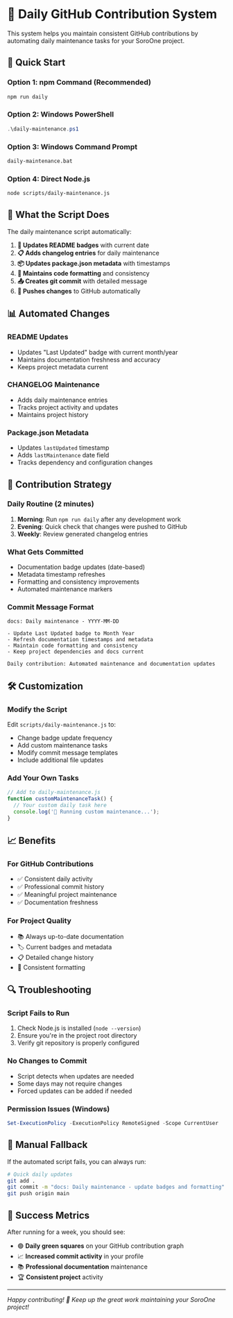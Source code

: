 # 📅 Daily GitHub Contribution System

This system helps you maintain consistent GitHub contributions by automating daily maintenance tasks for your SoroOne project.

## 🚀 Quick Start

### Option 1: npm Command (Recommended)
```bash
npm run daily
```

### Option 2: Windows PowerShell
```powershell
.\daily-maintenance.ps1
```

### Option 3: Windows Command Prompt  
```cmd
daily-maintenance.bat
```

### Option 4: Direct Node.js
```bash
node scripts/daily-maintenance.js
```

## 🔄 What the Script Does

The daily maintenance script automatically:

1. **📝 Updates README badges** with current date
2. **📋 Adds changelog entries** for daily maintenance
3. **📦 Updates package.json metadata** with timestamps
4. **🎨 Maintains code formatting** and consistency
5. **📤 Creates git commit** with detailed message
6. **🚀 Pushes changes** to GitHub automatically

## 📊 Automated Changes

### README Updates
- Updates "Last Updated" badge with current month/year
- Maintains documentation freshness and accuracy
- Keeps project metadata current

### CHANGELOG Maintenance
- Adds daily maintenance entries
- Tracks project activity and updates
- Maintains project history

### Package.json Metadata
- Updates `lastUpdated` timestamp
- Adds `lastMaintenance` date field
- Tracks dependency and configuration changes

## 🎯 Contribution Strategy

### Daily Routine (2 minutes)
1. **Morning**: Run `npm run daily` after any development work
2. **Evening**: Quick check that changes were pushed to GitHub
3. **Weekly**: Review generated changelog entries

### What Gets Committed
- Documentation badge updates (date-based)
- Metadata timestamp refreshes
- Formatting and consistency improvements
- Automated maintenance markers

### Commit Message Format
```
docs: Daily maintenance - YYYY-MM-DD

- Update Last Updated badge to Month Year
- Refresh documentation timestamps and metadata  
- Maintain code formatting and consistency
- Keep project dependencies and docs current

Daily contribution: Automated maintenance and documentation updates
```

## 🛠️ Customization

### Modify the Script
Edit `scripts/daily-maintenance.js` to:
- Change badge update frequency
- Add custom maintenance tasks
- Modify commit message templates
- Include additional file updates

### Add Your Own Tasks
```javascript
// Add to daily-maintenance.js
function customMaintenanceTask() {
  // Your custom daily task here
  console.log('🔧 Running custom maintenance...');
}
```

## 📈 Benefits

### For GitHub Contributions
- ✅ Consistent daily activity
- ✅ Professional commit history
- ✅ Meaningful project maintenance
- ✅ Documentation freshness

### For Project Quality
- 📚 Always up-to-date documentation
- 🏷️ Current badges and metadata
- 📋 Detailed change history
- 🎨 Consistent formatting

## 🔍 Troubleshooting

### Script Fails to Run
1. Check Node.js is installed (`node --version`)
2. Ensure you're in the project root directory
3. Verify git repository is properly configured

### No Changes to Commit
- Script detects when updates are needed
- Some days may not require changes
- Forced updates can be added if needed

### Permission Issues (Windows)
```powershell
Set-ExecutionPolicy -ExecutionPolicy RemoteSigned -Scope CurrentUser
```

## 📝 Manual Fallback

If the automated script fails, you can always run:

```bash
# Quick daily updates
git add .
git commit -m "docs: Daily maintenance - update badges and formatting"
git push origin main
```

## 🎉 Success Metrics

After running for a week, you should see:
- 🟢 **Daily green squares** on your GitHub contribution graph
- 📈 **Increased commit activity** in your profile
- 📚 **Professional documentation** maintenance
- 🏆 **Consistent project** activity

---

*Happy contributing! 🚀 Keep up the great work maintaining your SoroOne project!*
